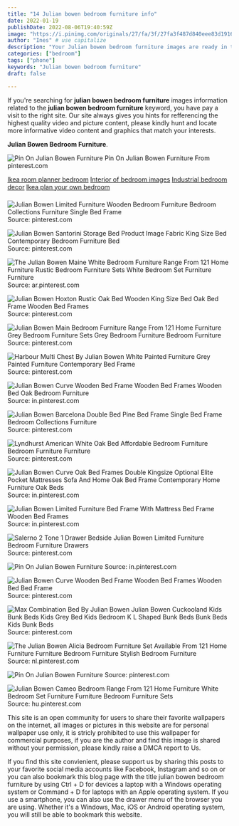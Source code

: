 ```yaml
---
title: "14 Julian bowen bedroom furniture info"
date: 2022-01-19
publishDate: 2022-08-06T19:40:59Z
image: "https://i.pinimg.com/originals/27/fa/3f/27fa3f487d840eee83d191620b8ec5f7.jpg"
author: "Ines" # use capitalize
description: "Your Julian bowen bedroom furniture images are ready in this website. Julian bowen bedroom furniture are a topic that is being searched for and liked by netizens now. You can Find and Download the Julian bowen bedroom furniture files here. Find and Download all royalty-free photos."
categories: ["bedroom"]
tags: ["phone"]
keywords: "Julian bowen bedroom furniture"
draft: false

---
```


If you're searching for **julian bowen bedroom furniture** images information related to the **julian bowen bedroom furniture** keyword, you have pay a visit to the right  site.  Our site always  gives you  hints  for refferencing  the highest  quality video and picture  content, please kindly hunt and locate more informative video content and graphics  that match your interests.

**Julian Bowen Bedroom Furniture**. 

![Pin On Julian Bowen Furniture](https://i.pinimg.com/originals/0e/32/cc/0e32ccc3e9ae2abbe42d50051c1fe171.jpg "Pin On Julian Bowen Furniture")
Pin On Julian Bowen Furniture From pinterest.com

[Ikea room planner bedroom](/ikea-room-planner-bedroom/)
[Interior of bedroom images](/interior-of-bedroom-images/)
[Industrial bedroom decor](/industrial-bedroom-decor/)
[Ikea plan your own bedroom](/ikea-plan-your-own-bedroom/)



### 

 


![Julian Bowen Limited Furniture Wooden Bedroom Furniture Bedroom Collections Furniture Single Bed Frame](https://i.pinimg.com/564x/95/eb/51/95eb51566b6481f7dc5bbd430f5c0e93.jpg "Julian Bowen Limited Furniture Wooden Bedroom Furniture Bedroom Collections Furniture Single Bed Frame")
Source: pinterest.com

 

![Julian Bowen Santorini Storage Bed Product Image Fabric King Size Bed Contemporary Bedroom Furniture Bed](https://i.pinimg.com/originals/f0/08/3a/f0083a93de6b266f7d2be4e637ada048.jpg "Julian Bowen Santorini Storage Bed Product Image Fabric King Size Bed Contemporary Bedroom Furniture Bed")
Source: pinterest.com

 

![The Julian Bowen Maine White Bedroom Furniture Range From 121 Home Furniture Rustic Bedroom Furniture Sets White Bedroom Set Furniture Furniture](https://i.pinimg.com/originals/d3/97/60/d397607ab23bacf6ace0d193a4ade9d8.jpg "The Julian Bowen Maine White Bedroom Furniture Range From 121 Home Furniture Rustic Bedroom Furniture Sets White Bedroom Set Furniture Furniture")
Source: ar.pinterest.com

 

![Julian Bowen Hoxton Rustic Oak Bed Wooden King Size Bed Oak Bed Frame Wooden Bed Frames](https://i.pinimg.com/originals/0c/76/bf/0c76bf1b9816b728e2f8bcd94dc75f2b.jpg "Julian Bowen Hoxton Rustic Oak Bed Wooden King Size Bed Oak Bed Frame Wooden Bed Frames")
Source: pinterest.com

 

![Julian Bowen Main Bedroom Furniture Range From 121 Home Furniture Grey Bedroom Furniture Sets Grey Bedroom Furniture Bedroom Furniture](https://i.pinimg.com/originals/fb/84/bc/fb84bc8672d12f3d144ab24f45cfb850.jpg "Julian Bowen Main Bedroom Furniture Range From 121 Home Furniture Grey Bedroom Furniture Sets Grey Bedroom Furniture Bedroom Furniture")
Source: pinterest.com

 

![Harbour Multi Chest By Julian Bowen White Painted Furniture Grey Painted Furniture Contemporary Bed Frame](https://i.pinimg.com/originals/46/fd/15/46fd1555ab8c53dadbd229f8d42c8d9c.jpg "Harbour Multi Chest By Julian Bowen White Painted Furniture Grey Painted Furniture Contemporary Bed Frame")
Source: pinterest.com

 

![Julian Bowen Curve Wooden Bed Frame Wooden Bed Frames Wooden Bed Oak Bedroom Furniture](https://i.pinimg.com/originals/08/2b/eb/082beb82cd4dfcaf379e68ab33ebc3f7.jpg "Julian Bowen Curve Wooden Bed Frame Wooden Bed Frames Wooden Bed Oak Bedroom Furniture")
Source: in.pinterest.com

 

![Julian Bowen Barcelona Double Bed Pine Bed Frame Single Bed Frame Bedroom Collections Furniture](https://i.pinimg.com/originals/bd/f5/1c/bdf51c2127c61fbdf23d0f01f6d678f1.jpg "Julian Bowen Barcelona Double Bed Pine Bed Frame Single Bed Frame Bedroom Collections Furniture")
Source: pinterest.com

 

![Lyndhurst American White Oak Bed Affordable Bedroom Furniture Bedroom Furniture Furniture](https://i.pinimg.com/originals/d8/2e/34/d82e34905cfc205676db5ca0ad3d03f4.jpg "Lyndhurst American White Oak Bed Affordable Bedroom Furniture Bedroom Furniture Furniture")
Source: pinterest.com

 

![Julian Bowen Curve Oak Bed Frames Double Kingsize Optional Elite Pocket Mattresses Sofa And Home Oak Bed Frame Contemporary Home Furniture Oak Beds](https://i.pinimg.com/736x/19/6c/33/196c33449b4b5f0353daf7884d635d98.jpg "Julian Bowen Curve Oak Bed Frames Double Kingsize Optional Elite Pocket Mattresses Sofa And Home Oak Bed Frame Contemporary Home Furniture Oak Beds")
Source: in.pinterest.com

 

![Julian Bowen Limited Furniture Bed Frame With Mattress Bed Frame Wooden Bed Frames](https://i.pinimg.com/564x/84/dc/bf/84dcbfdf93463cb46dbde03fdf2f3f5d.jpg "Julian Bowen Limited Furniture Bed Frame With Mattress Bed Frame Wooden Bed Frames")
Source: in.pinterest.com

 

![Salerno 2 Tone 1 Drawer Bedside Julian Bowen Limited Furniture Bedroom Furniture Drawers](https://i.pinimg.com/originals/de/87/1f/de871f1a8df26bd6271fb4c203708394.png "Salerno 2 Tone 1 Drawer Bedside Julian Bowen Limited Furniture Bedroom Furniture Drawers")
Source: pinterest.com

 

![Pin On Julian Bowen Furniture](https://i.pinimg.com/originals/fc/c6/62/fcc662681a321af5ad44f1d588db73f8.jpg "Pin On Julian Bowen Furniture")
Source: in.pinterest.com

 

![Julian Bowen Curve Wooden Bed Frame Wooden Bed Frames Wooden Bed Bed Frame](https://i.pinimg.com/736x/92/fc/d1/92fcd10600c612e31643607d57a88ec8.jpg "Julian Bowen Curve Wooden Bed Frame Wooden Bed Frames Wooden Bed Bed Frame")
Source: pinterest.com

 

![Max Combination Bed By Julian Bowen Julian Bowen Cuckooland Kids Bunk Beds Kids Grey Bed Kids Bedroom K L Shaped Bunk Beds Bunk Beds Kids Bunk Beds](https://i.pinimg.com/736x/9a/f9/51/9af951e1d9c69c77125a561af7cec726.jpg "Max Combination Bed By Julian Bowen Julian Bowen Cuckooland Kids Bunk Beds Kids Grey Bed Kids Bedroom K L Shaped Bunk Beds Bunk Beds Kids Bunk Beds")
Source: pinterest.com

 

![The Julian Bowen Alicia Bedroom Furniture Set Available From 121 Home Furniture Furniture Bedroom Furniture Stylish Bedroom Furniture](https://i.pinimg.com/originals/14/e4/ef/14e4ef54959c61926bfc33d04c1eb83d.jpg "The Julian Bowen Alicia Bedroom Furniture Set Available From 121 Home Furniture Furniture Bedroom Furniture Stylish Bedroom Furniture")
Source: nl.pinterest.com

 

![Pin On Julian Bowen Furniture](https://i.pinimg.com/originals/0e/32/cc/0e32ccc3e9ae2abbe42d50051c1fe171.jpg "Pin On Julian Bowen Furniture")
Source: pinterest.com

 

![Julian Bowen Cameo Bedroom Range From 121 Home Furniture White Bedroom Set Furniture Furniture Bedroom Furniture Sets](https://i.pinimg.com/originals/27/fa/3f/27fa3f487d840eee83d191620b8ec5f7.jpg "Julian Bowen Cameo Bedroom Range From 121 Home Furniture White Bedroom Set Furniture Furniture Bedroom Furniture Sets")
Source: hu.pinterest.com

 

This site is an open community for users to share their favorite wallpapers on the internet, all images or pictures in this website are for personal wallpaper use only, it is stricly prohibited to use this wallpaper for commercial purposes, if you are the author and find this image is shared without your permission, please kindly raise a DMCA report to Us.

If you find this site convienient, please support us by sharing this posts to your favorite social media accounts like Facebook, Instagram and so on or you can also bookmark this blog page with the title julian bowen bedroom furniture by using Ctrl + D for devices a laptop with a Windows operating system or Command + D for laptops with an Apple operating system. If you use a smartphone, you can also use the drawer menu of the browser you are using. Whether it's a Windows, Mac, iOS or Android operating system, you will still be able to bookmark this website.
